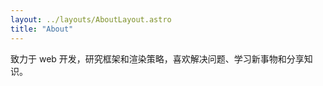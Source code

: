 ```yaml
---
layout: ../layouts/AboutLayout.astro
title: "About"
---
```


致力于 web 开发，研究框架和渲染策略，喜欢解决问题、学习新事物和分享知识。